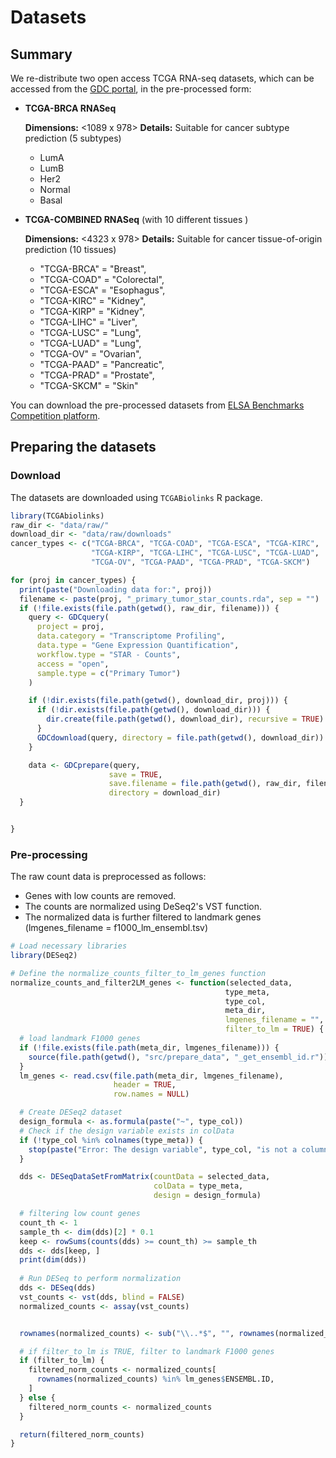 # Datasets 

## Summary

We re-distribute two open access TCGA RNA-seq datasets, which can be accessed from the [GDC portal](https://gdc.cancer.gov), in the pre-processed form:

- **TCGA-BRCA RNASeq** 

    **Dimensions:** <1089 x 978> <individuals x landmark genes>
    **Details:** Suitable for cancer subtype prediction (5 subtypes)
    - LumA
    - LumB
    - Her2
    - Normal
    - Basal

- **TCGA-COMBINED RNASeq** (with 10 different tissues )

    **Dimensions:** <4323 x 978> <individuals x landmark genes>
    **Details:** Suitable for cancer tissue-of-origin prediction (10 tissues)
    - "TCGA-BRCA" = "Breast",
    - "TCGA-COAD" = "Colorectal",
    - "TCGA-ESCA" = "Esophagus",
    - "TCGA-KIRC" = "Kidney",
    - "TCGA-KIRP" = "Kidney",
    - "TCGA-LIHC" = "Liver",
    - "TCGA-LUSC" = "Lung",
    - "TCGA-LUAD" = "Lung",
    - "TCGA-OV" = "Ovarian",
    - "TCGA-PAAD" = "Pancreatic",
    - "TCGA-PRAD" = "Prostate",
    - "TCGA-SKCM" = "Skin"


You can download the pre-processed datasets from [ELSA Benchmarks Competition platform](https://benchmarks.elsa-ai.eu/?ch=4&com=introduction).


## Preparing the datasets

### Download
The datasets are downloaded using `TCGABiolinks` R package. 

```r
library(TCGAbiolinks)
raw_dir <- "data/raw/"
download_dir <- "data/raw/downloads"
cancer_types <- c("TCGA-BRCA", "TCGA-COAD", "TCGA-ESCA", "TCGA-KIRC",
                  "TCGA-KIRP", "TCGA-LIHC", "TCGA-LUSC", "TCGA-LUAD",
                  "TCGA-OV", "TCGA-PAAD", "TCGA-PRAD", "TCGA-SKCM")

for (proj in cancer_types) {
  print(paste("Downloading data for:", proj))
  filename <- paste(proj, "_primary_tumor_star_counts.rda", sep = "")
  if (!file.exists(file.path(getwd(), raw_dir, filename))) {
    query <- GDCquery(
      project = proj,
      data.category = "Transcriptome Profiling",
      data.type = "Gene Expression Quantification",
      workflow.type = "STAR - Counts",
      access = "open",
      sample.type = c("Primary Tumor")
    )

    if (!dir.exists(file.path(getwd(), download_dir, proj))) {
      if (!dir.exists(file.path(getwd(), download_dir))) {
        dir.create(file.path(getwd(), download_dir), recursive = TRUE)
      }
      GDCdownload(query, directory = file.path(getwd(), download_dir))
    }

    data <- GDCprepare(query,
                      save = TRUE,
                      save.filename = file.path(getwd(), raw_dir, filename),
                      directory = download_dir)
  }


}
```

### Pre-processing
The raw count data is preprocessed as follows: 
- Genes with low counts are removed. 
- The counts are normalized using DeSeq2's VST function.
- The normalized data is further filtered to landmark genes (lmgenes_filename = f1000_lm_ensembl.tsv)

```r
# Load necessary libraries
library(DESeq2)

# Define the normalize_counts_filter_to_lm_genes function
normalize_counts_and_filter2LM_genes <- function(selected_data,
                                                type_meta,
                                                type_col,
                                                meta_dir,
                                                lmgenes_filename = "",
                                                filter_to_lm = TRUE) {
  # load landmark F1000 genes
  if (!file.exists(file.path(meta_dir, lmgenes_filename))) {
    source(file.path(getwd(), "src/prepare_data", "_get_ensembl_id.r"))
  }
  lm_genes <- read.csv(file.path(meta_dir, lmgenes_filename),
                       header = TRUE,
                       row.names = NULL)

  # Create DESeq2 dataset
  design_formula <- as.formula(paste("~", type_col))
  # Check if the design variable exists in colData
  if (!type_col %in% colnames(type_meta)) {
    stop(paste("Error: The design variable", type_col, "is not a column in colData"))
  }

  dds <- DESeqDataSetFromMatrix(countData = selected_data,
                                colData = type_meta,
                                design = design_formula)

  # filtering low count genes
  count_th <- 1
  sample_th <- dim(dds)[2] * 0.1
  keep <- rowSums(counts(dds) >= count_th) >= sample_th
  dds <- dds[keep, ]
  print(dim(dds))
  
  # Run DESeq to perform normalization
  dds <- DESeq(dds)
  vst_counts <- vst(dds, blind = FALSE)
  normalized_counts <- assay(vst_counts)


  rownames(normalized_counts) <- sub("\\..*$", "", rownames(normalized_counts))

  # if filter_to_lm is TRUE, filter to landmark F1000 genes
  if (filter_to_lm) {
    filtered_norm_counts <- normalized_counts[
      rownames(normalized_counts) %in% lm_genes$ENSEMBL.ID,
    ]
  } else {
    filtered_norm_counts <- normalized_counts
  }

  return(filtered_norm_counts) 
}
```